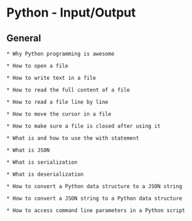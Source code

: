 # Python - Input/Output

## General

    * Why Python programming is awesome

    * How to open a file

    * How to write text in a file

    * How to read the full content of a file

    * How to read a file line by line

    * How to move the cursor in a file

    * How to make sure a file is closed after using it

    * What is and how to use the with statement

    * What is JSON

    * What is serialization

    * What is deserialization

    * How to convert a Python data structure to a JSON string

    * How to convert a JSON string to a Python data structure

    * How to access command line parameters in a Python script
